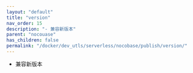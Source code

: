 ```yaml
---
layout: "default"
title: "version"
nav_order: 15
description: "- 兼容新版本"
parent: "nocouase"
has_children: false
permalink: "/docker/dev_utls/serverless/nocobase/publish/version/"
---
```


- 兼容新版本

